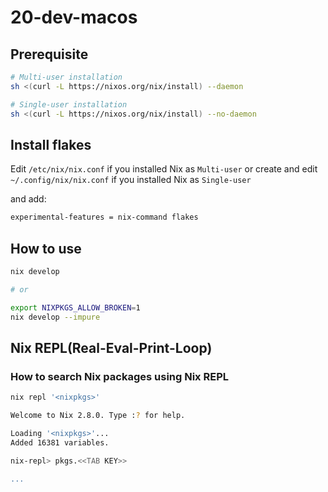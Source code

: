 # 20-dev-macos

## Prerequisite

```bash
# Multi-user installation
sh <(curl -L https://nixos.org/nix/install) --daemon

# Single-user installation
sh <(curl -L https://nixos.org/nix/install) --no-daemon
```

## Install flakes

Edit `/etc/nix/nix.conf` if you installed Nix as `Multi-user` or 
create and edit `~/.config/nix/nix.conf` if you installed Nix as `Single-user`

and add:

```bash
experimental-features = nix-command flakes
```

## How to use

```bash
nix develop

# or 

export NIXPKGS_ALLOW_BROKEN=1
nix develop --impure
```

## Nix REPL(Real-Eval-Print-Loop)

### How to search Nix packages using Nix REPL

```bash
nix repl '<nixpkgs>'

Welcome to Nix 2.8.0. Type :? for help.

Loading '<nixpkgs>'...
Added 16381 variables.

nix-repl> pkgs.<<TAB KEY>>

...
```
